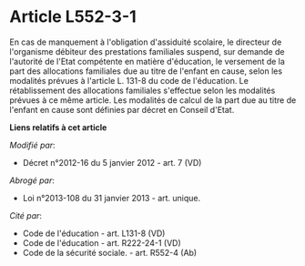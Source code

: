 # Article L552-3-1

En cas de manquement à l'obligation d'assiduité scolaire, le directeur de l'organisme débiteur des prestations familiales
suspend, sur demande de     l'autorité de l'Etat compétente en matière d'éducation, le versement de la part des allocations
familiales due au titre de l'enfant en cause, selon les modalités prévues à l'article L. 131-8 du code de l'éducation. Le
rétablissement des allocations familiales s'effectue selon les modalités prévues à ce même article. Les modalités de calcul
de la part due au titre de l'enfant en cause sont définies par décret en Conseil d'Etat.

**Liens relatifs à cet article**

_Modifié par_:

  - Décret n°2012-16 du 5 janvier 2012 - art. 7 (VD)

_Abrogé par_:

  - Loi n°2013-108 du 31 janvier 2013 - art. unique.

_Cité par_:

  - Code de l'éducation - art. L131-8 (VD)
  - Code de l'éducation - art. R222-24-1 (VD)
  - Code de la sécurité sociale. - art. R552-4 (Ab)
